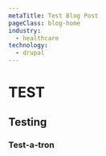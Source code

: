 ```yaml
---
metaTitle: Test Blog Post
pageClass: blog-home
industry:
  - healthcare
technology:
  - drupal
---
```

# TEST

## Testing

### Test-a-tron
